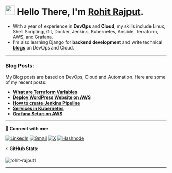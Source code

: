 
<h1 align="left"><img src="https://raw.githubusercontent.com/sidbelbase/sidbelbase/master/wave.gif" width="30px"><strong> Hello There, I'm <a href="https://linktr.ee/RohitRajput1">Rohit Rajput</a>.</strong>
</h1>

- With a year of experience in **DevOps** and **Cloud**, my skills include Linux, Shell Scripting, Git, Docker, Jenkins, Kubernetes, Ansible, Terraform, AWS, and Grafana.
- I'm also learning Django for **backend development** and write technical [**blogs**](https://devops-rohit.hashnode.dev/)  on DevOps and Cloud.

---

### Blog Posts:
My Blog posts are based on DevOps, Cloud and Automation. Here are some of my recent posts:

- [**What are Terraform Variables**](https://devops-rohit.hashnode.dev/day-63-terraform-variables)
- [**Deploy WordPress Website on AWS**](https://devops-rohit.hashnode.dev/day-45-deploy-wordpress-website-on-aws)
- [**How to create Jenkins Pipeline**](https://devops-rohit.hashnode.dev/day-24-25-complete-jenkins-cicd-project-and-its-documentation)
- [**Services in Kubernetes**](https://devops-rohit.hashnode.dev/day-34-services-in-kubernetes)
- [**Grafana Setup on AWS**](https://devops-rohit.hashnode.dev/day-73-grafana-on-aws-ec2-setup-tutorial)

---

👦 **Connect with me:**

[![LinkedIn](https://img.shields.io/badge/linkedin-%230077B5.svg?style=for-the-badge&logo=linkedin&logoColor=white)](https://www.linkedin.com/in/rohitrajputops/)
[![Gmail](https://img.shields.io/badge/Gmail-D14836?style=for-the-badge&logo=gmail&logoColor=white)](mailto:rohit31rajput2001@gmail.com)
[![X](https://img.shields.io/badge/X-%23000000.svg?style=for-the-badge&logo=X&logoColor=white)](https://twitter.com/rohitrajput31)
[![Hashnode](https://img.shields.io/badge/Hashnode-2962FF?style=for-the-badge&logo=hashnode&logoColor=white)](https://hashnode.com/@rohitrajput)



⚡ **GitHub Stats:**

<p><img src="https://github-readme-stats.vercel.app/api?username=rohit-rajput1&theme=material-palenight&hide_border=false&include_all_commits=false&count_private=false" alt="rohit-rajput1" /></p>

---
